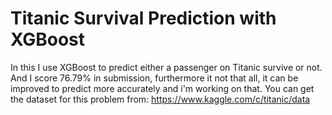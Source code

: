 # Titanic Survival Prediction with XGBoost
In this I use XGBoost to predict either a passenger on Titanic survive or not. And I score 76.79% in submission, furthermore it not that all, it can be improved to predict more accurately and i'm working on that.
You can get the dataset for this problem from:
https://www.kaggle.com/c/titanic/data
